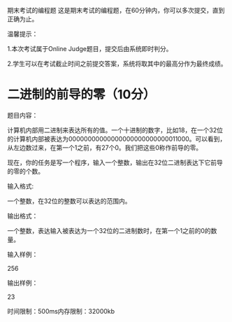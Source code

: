 期末考试的编程题
这是期末考试的编程题，在60分钟内，你可以多次提交，直到正确为止。

温馨提示：

1.本次考试属于Online Judge题目，提交后由系统即时判分。

2.学生可以在考试截止时间之前提交答案，系统将取其中的最高分作为最终成绩。

# 二进制的前导的零（10分）
题目内容：

计算机内部用二进制来表达所有的值。一个十进制的数字，比如18，在一个32位的计算机内部被表达为00000000000000000000000000011000。可以看到，从左边数过来，在第一个1之前，有27个0。我们把这些0称作前导的零。



现在，你的任务是写一个程序，输入一个整数，输出在32位二进制表达下它前导的零的个数。



输入格式:

一个整数，在32位的整数可以表达的范围内。



输出格式：

一个整数，表达输入被表达为一个32位的二进制数时，在第一个1之前的0的数量。



输入样例：

256



输出样例：

23



时间限制：500ms内存限制：32000kb


